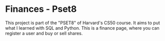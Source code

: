 # Finances - Pset8
This project is part of the "PSET8" of Harvard's CS50 course. It aims to put what I learned with SQL and Python.
This is a finance page, where you can register a user and buy or sell shares.
